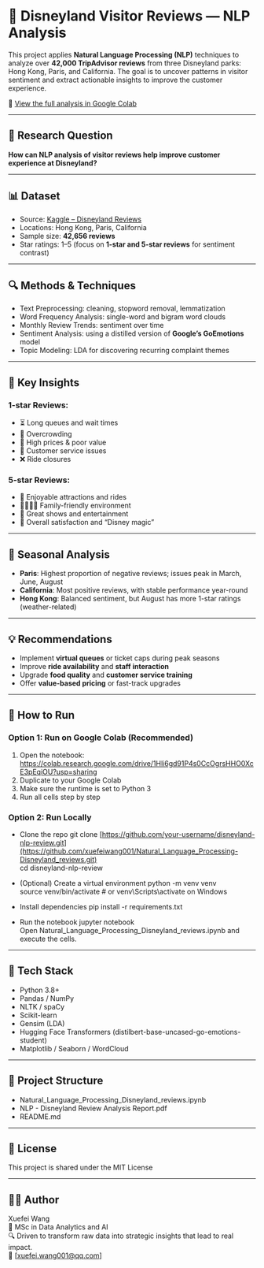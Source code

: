 # 🏰 Disneyland Visitor Reviews — NLP Analysis

This project applies **Natural Language Processing (NLP)** techniques to analyze over **42,000 TripAdvisor reviews** from three Disneyland parks: Hong Kong, Paris, and California. The goal is to uncover patterns in visitor sentiment and extract actionable insights to improve the customer experience.

📘 [View the full analysis in Google Colab](https://colab.research.google.com/drive/1Hli6gd91P4s0CcOgrsHHO0XcE3pEqiOU?usp=sharing)

---

## 📌 Research Question

**How can NLP analysis of visitor reviews help improve customer experience at Disneyland?**

---

## 📊 Dataset

- Source: [Kaggle – Disneyland Reviews](https://www.kaggle.com/datasets/arushchillar/disneyland-reviews)
- Locations: Hong Kong, Paris, California
- Sample size: **42,656 reviews**
- Star ratings: 1–5 (focus on **1-star and 5-star reviews** for sentiment contrast)

---

## 🔍 Methods & Techniques

- Text Preprocessing: cleaning, stopword removal, lemmatization  
- Word Frequency Analysis: single-word and bigram word clouds  
- Monthly Review Trends: sentiment over time  
- Sentiment Analysis: using a distilled version of **Google’s GoEmotions** model  
- Topic Modeling: LDA for discovering recurring complaint themes  

---

## 🎯 Key Insights

### 1-star Reviews:
- ⏳ Long queues and wait times  
- 🧍 Overcrowding  
- 💸 High prices & poor value  
- 🙁 Customer service issues  
- ❌ Ride closures

### 5-star Reviews:
- 🎢 Enjoyable attractions and rides  
- 👨‍👩‍👧‍👦 Family-friendly environment  
- 🎉 Great shows and entertainment  
- 💖 Overall satisfaction and “Disney magic”

---

## 📆 Seasonal Analysis

- **Paris**: Highest proportion of negative reviews; issues peak in March, June, August  
- **California**: Most positive reviews, with stable performance year-round  
- **Hong Kong**: Balanced sentiment, but August has more 1-star ratings (weather-related)

---

## 💡 Recommendations

- Implement **virtual queues** or ticket caps during peak seasons  
- Improve **ride availability** and **staff interaction**  
- Upgrade **food quality** and **customer service training**  
- Offer **value-based pricing** or fast-track upgrades

---

## 🚀 How to Run

### Option 1: Run on Google Colab (Recommended)
1. Open the notebook: https://colab.research.google.com/drive/1Hli6gd91P4s0CcOgrsHHO0XcE3pEqiOU?usp=sharing
2. Duplicate to your Google Colab
3. Make sure the runtime is set to Python 3
4. Run all cells step by step

### Option 2: Run Locally

- Clone the repo
git clone [https://github.com/your-username/disneyland-nlp-review.git](https://github.com/xuefeiwang001/Natural_Language_Processing-Disneyland_reviews.git) <br>
cd disneyland-nlp-review

- (Optional) Create a virtual environment
python -m venv venv <br>
source venv/bin/activate  # or venv\Scripts\activate on Windows

- Install dependencies
pip install -r requirements.txt

- Run the notebook
jupyter notebook <br>
Open Natural_Language_Processing_Disneyland_reviews.ipynb and execute the cells.

---

## 🧪 Tech Stack
- Python 3.8+
- Pandas / NumPy
- NLTK / spaCy
- Scikit-learn
- Gensim (LDA)
- Hugging Face Transformers (distilbert-base-uncased-go-emotions-student)
- Matplotlib / Seaborn / WordCloud

---

## 📁 Project Structure
- Natural_Language_Processing_Disneyland_reviews.ipynb
- NLP - Disneyland Review Analysis Report.pdf
- README.md

---

## 📄 License
This project is shared under the MIT License

---

## 👩‍💻 Author
Xuefei Wang <br>
📘 MSc in Data Analytics and AI <br>
🔍 Driven to transform raw data into strategic insights that lead to real impact. <br>
📧 [xuefei.wang001@qq.com]



